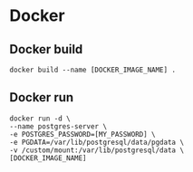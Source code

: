 # Docker

## Docker build
```docker
docker build --name [DOCKER_IMAGE_NAME] .
```

## Docker run
```docker
docker run -d \
--name postgres-server \
-e POSTGRES_PASSWORD=[MY_PASSWORD] \
-e PGDATA=/var/lib/postgresql/data/pgdata \
-v /custom/mount:/var/lib/postgresql/data \
[DOCKER_IMAGE_NAME]
```